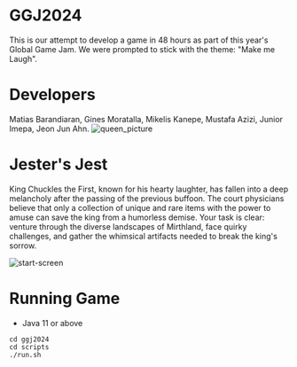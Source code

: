# GGJ2024

This is our attempt to develop a game in 48 hours as part of this year's Global Game Jam. We were prompted to stick with the theme: "Make me Laugh". 

# Developers

Matias Barandiaran, Gines Moratalla, Mikelis Kanepe, Mustafa Azizi, Junior Imepa, Jeon Jun Ahn. ![queen_picture](https://github.com/m4mbo/ggj2024/assets/115642529/80ffb32f-24a8-4c22-8e6e-50e44f91098e)

# Jester's Jest

King Chuckles the First, known for his hearty laughter, has fallen into a deep melancholy after the passing of the previous buffoon. The court physicians believe that only a collection of unique and rare items with the power to amuse can save the king from a humorless demise. Your task is clear: venture through the diverse landscapes of Mirthland, face quirky challenges, and gather the whimsical artifacts needed to break the king's sorrow.

![start-screen](https://github.com/m4mbo/ggj2024/assets/115642529/eec31c7f-8db6-4df8-8903-e8d0baff7793)

# Running Game
- Java 11 or above
```
cd ggj2024
cd scripts
./run.sh
```
